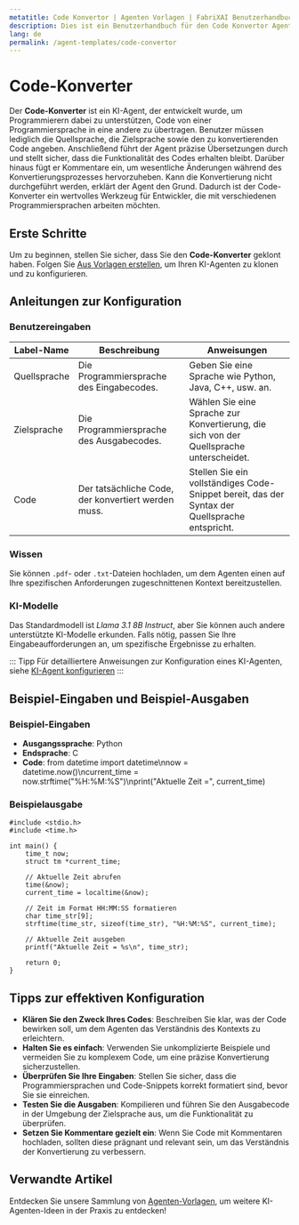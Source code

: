 ```yaml
---
metatitle: Code Konvertor | Agenten Vorlagen | FabriXAI Benutzerhandbuch
description: Dies ist ein Benutzerhandbuch für den Code Konvertor Agenten, der beim Konvertieren von Code von einer Programmiersprache in eine andere hilft und dabei die Funktionalität gewährleistet.
lang: de
permalink: /agent-templates/code-convertor
---
```


# Code-Konverter

Der **Code-Konverter** ist ein KI-Agent, der entwickelt wurde, um Programmierern dabei zu unterstützen, Code von einer Programmiersprache in eine andere zu übertragen. Benutzer müssen lediglich die Quellsprache, die Zielsprache sowie den zu konvertierenden Code angeben. Anschließend führt der Agent präzise Übersetzungen durch und stellt sicher, dass die Funktionalität des Codes erhalten bleibt. Darüber hinaus fügt er Kommentare ein, um wesentliche Änderungen während des Konvertierungsprozesses hervorzuheben. Kann die Konvertierung nicht durchgeführt werden, erklärt der Agent den Grund. Dadurch ist der Code-Konverter ein wertvolles Werkzeug für Entwickler, die mit verschiedenen Programmiersprachen arbeiten möchten.

## Erste Schritte

Um zu beginnen, stellen Sie sicher, dass Sie den **Code-Konverter** geklont haben. Folgen Sie [Aus Vorlagen erstellen](/de/create-from-templates/), um Ihren KI-Agenten zu klonen und zu konfigurieren.

## Anleitungen zur Konfiguration

### Benutzereingaben

| Label-Name        | Beschreibung                                        | Anweisungen                                                                                     |
| ----------------- | --------------------------------------------------- | ----------------------------------------------------------------------------------------------- |
| Quellsprache      | Die Programmiersprache des Eingabecodes.            | Geben Sie eine Sprache wie Python, Java, C++, usw. an.                                          |
| Zielsprache       | Die Programmiersprache des Ausgabecodes.             | Wählen Sie eine Sprache zur Konvertierung, die sich von der Quellsprache unterscheidet.        |
| Code              | Der tatsächliche Code, der konvertiert werden muss. | Stellen Sie ein vollständiges Code-Snippet bereit, das der Syntax der Quellsprache entspricht. |

### Wissen

Sie können `.pdf`- oder `.txt`-Dateien hochladen, um dem Agenten einen auf Ihre spezifischen Anforderungen zugeschnittenen Kontext bereitzustellen.

### KI-Modelle

Das Standardmodell ist *Llama 3.1 8B Instruct*, aber Sie können auch andere unterstützte KI-Modelle erkunden. Falls nötig, passen Sie Ihre Eingabeaufforderungen an, um spezifische Ergebnisse zu erhalten.

::: Tipp
Für detailliertere Anweisungen zur Konfiguration eines KI-Agenten, siehe [KI-Agent konfigurieren](/de/configuer-ai-agent/)
:::

## Beispiel-Eingaben und Beispiel-Ausgaben

### Beispiel-Eingaben

- **Ausgangssprache**: Python
- **Endsprache**: C
- **Code**: from datetime import datetime\nnow = datetime.now()\ncurrent_time = now.strftime("%H:%M:%S")\nprint("Aktuelle Zeit =", current_time)

### Beispielausgabe

```
#include <stdio.h>
#include <time.h>

int main() {
    time_t now;
    struct tm *current_time;

    // Aktuelle Zeit abrufen
    time(&now);
    current_time = localtime(&now);

    // Zeit im Format HH:MM:SS formatieren
    char time_str[9];
    strftime(time_str, sizeof(time_str), "%H:%M:%S", current_time);

    // Aktuelle Zeit ausgeben
    printf("Aktuelle Zeit = %s\n", time_str);

    return 0;
}
```

## Tipps zur effektiven Konfiguration

- **Klären Sie den Zweck Ihres Codes**: Beschreiben Sie klar, was der Code bewirken soll, um dem Agenten das Verständnis des Kontexts zu erleichtern.
- **Halten Sie es einfach**: Verwenden Sie unkomplizierte Beispiele und vermeiden Sie zu komplexem Code, um eine präzise Konvertierung sicherzustellen.
- **Überprüfen Sie Ihre Eingaben**: Stellen Sie sicher, dass die Programmiersprachen und Code-Snippets korrekt formatiert sind, bevor Sie sie einreichen.
- **Testen Sie die Ausgaben**: Kompilieren und führen Sie den Ausgabecode in der Umgebung der Zielsprache aus, um die Funktionalität zu überprüfen.
- **Setzen Sie Kommentare gezielt ein**: Wenn Sie Code mit Kommentaren hochladen, sollten diese prägnant und relevant sein, um das Verständnis der Konvertierung zu verbessern.

## Verwandte Artikel
Entdecken Sie unsere Sammlung von [Agenten-Vorlagen](/de-de/agenten-vorlagen/), um weitere KI-Agenten-Ideen in der Praxis zu entdecken!
